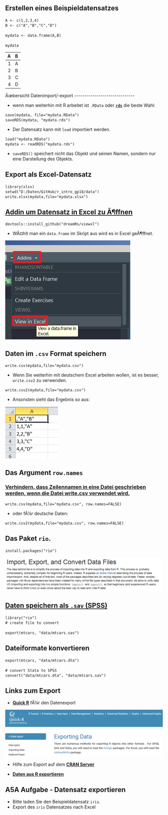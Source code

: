 <!--
Ideen fÃ¼r dieses Kapitel:

- vielleicht ans Ende des zweiten Tages setzen und dann auch zeigen, wie man bspw. TeX Output erzeugt

- Wie kann man es wieder als Stata Datensatz speichern

- Vielleicht auch ein kleines Shiny Dashboard Beispiel machen

-->
Erstellen eines Beispieldatensatzes
-----------------------------------

    A <- c(1,2,3,4)
    B <- c("A","B","C","D")

    mydata <- data.frame(A,B)

    mydata

<table>
<thead>
<tr>
<th style="text-align:right;">
A
</th>
<th style="text-align:left;">
B
</th>
</tr>
</thead>
<tbody>
<tr>
<td style="text-align:right;">
1
</td>
<td style="text-align:left;">
A
</td>
</tr>
<tr>
<td style="text-align:right;">
2
</td>
<td style="text-align:left;">
B
</td>
</tr>
<tr>
<td style="text-align:right;">
3
</td>
<td style="text-align:left;">
C
</td>
</tr>
<tr>
<td style="text-align:right;">
4
</td>
<td style="text-align:left;">
D
</td>
</tr>
</tbody>
</table>
Ãœbersicht Datenimport/-export
------------------------------

-   wenn man weiterhin mit R arbeitet ist `.RData` oder
    [**`rds`**](https://www.fromthebottomoftheheap.net/2012/04/01/saving-and-loading-r-objects/)
    die beste Wahl:

<!-- -->

    save(mydata, file="mydata.RData")
    saveRDS(mydata, "mydata.rds")

-   Der Datensatz kann mit `load` importiert werden.

<!-- -->

    load("mydata.RData")
    mydata <- readRDS("mydata.rds")

-   `saveRDS()` speichert nicht das Objekt und seinen Namen, sondern nur
    eine Darstellung des Objekts.

Export als Excel-Datensatz
--------------------------

<!--


- Create a example tibble:


```r
library(tibble)
ab <- tibble(a=1:4,b=4:1)
```
-->
    library(xlsx)
    setwd("D:/Daten/GitHub/r_intro_gp18/data")
    write.xlsx(mydata,file="mydata.xlsx")

[Addin um Datensatz in Excel zu Ã¶ffnen](https://github.com/dreamRs/viewxl)
---------------------------------------------------------------------------

    devtools::install_github("dreamRs/viewxl")

-   WÃ¤hlt man ein `data.frame` im Skript aus wird es in Excel
    geÃ¶ffnet.

![](figure/viewinexcel.png)

Daten im `.csv` Format speichern
--------------------------------

    write.csv(mydata,file="mydata.csv") 

-   Wenn Sie weiterhin mit deutschem Excel arbeiten wollen, ist es
    besser, `write.csv2` zu verwenden.

<!-- -->

    write.csv2(mydata,file="mydata.csv") 

-   Ansonsten sieht das Ergebnis so aus:

![](figure/csvDeutsch.PNG)

Das Argument `row.names`
------------------------

### [**Verhindern, dass Zeilennamen in eine Datei geschrieben werden, wenn die Datei write.csv verwendet wird.**](https://stackoverflow.com/questions/7484325/prevent-row-names-to-be-written-to-file-when-using-write-csv)

    write.csv(mydata,file="mydata.csv", row.names=FALSE)

-   oder fÃ¼r deutsche Daten:

<!-- -->

    write.csv2(mydata,file="mydata.csv", row.names=FALSE)

<!--
## Export as `.csv`-file


```r
write.csv(mydata,file="mydata.csv")
```

- or for German data:


```r
write.csv2(mydata,file="mydata.csv")
```


-->
Das Paket `rio`.
----------------

    install.packages("rio")

![](figure/ImportExport.PNG)

[Daten speichern als `.sav` (SPSS)](https://cran.r-project.org/web/packages/rio/vignettes/rio.html)
---------------------------------------------------------------------------------------------------

    library("rio")
    # create file to convert

    export(mtcars, "data/mtcars.sav")

Dateiformate konvertieren
-------------------------

    export(mtcars, "data/mtcars.dta")

    # convert Stata to SPSS
    convert("data/mtcars.dta", "data/mtcars.sav")

Links zum Export
----------------

-   [**Quick R**](http://www.statmethods.net/input/exportingdata.html)
    fÃ¼r den Datenexport

![](figure/quickr_export.PNG)

-   Hilfe zum Export auf dem [**CRAN
    Server**](http://cran.r-project.org/doc/manuals/r-release/R-data.pdf)

-   [**Daten aus R
    exportieren**](https://www.stat.ubc.ca/~jenny/STAT545A/block05_getNumbersOut.html)

A5A Aufgabe - Datensatz exportieren
-----------------------------------

-   Bitte laden Sie den Beispieldatensatz `iris`.
-   Export des `iris` Datensatzes nach Excel
